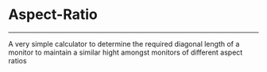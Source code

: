 # Aspect-Ratio
---
A very simple calculator to determine the required diagonal length of a monitor to maintain a similar hight amongst monitors of different aspect ratios
